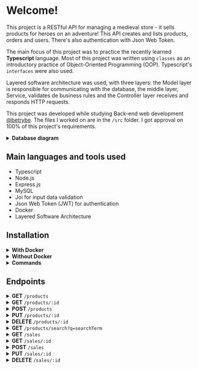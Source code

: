 # Welcome!

This project is a RESTful API for managing a medieval store - it sells products for heroes on an adventure! This API creates and lists products, orders and users. There's also authentication with Json Web Token.

The main focus of this project was to practice the recently learned **Typescript** language. Most of this project was written using `classes` as an introductory practice of Object-Oriented Programming (OOP). Typescript's `interfaces` were also used.

Layered software architecture was used, with three layers: the Model layer is responsible for communicating with the database, the middle layer, Service, validates de business rules and the Controller layer receives and responds HTTP requests.

This project was developed while studying Back-end web development [@betrybe](https://github.com/betrybe). The files I worked on are in the ```/src``` folder. I got approval on 100% of this project's requirements.

<details>
<summary><strong>Database diagram</strong></summary>

![EER Diagram](https://github.com/tryber/sd-022-a-project-trybesmith/blob/main/images/diagram-der.png)

</details>

## Main languages and tools used

- Typescript
- Node.js
- Express.js
- MySQL
- Joi for input data validation
- Json Web Token (JWT) for authentication
- Docker
- Layered Software Architecture

## Installation

<details>
<summary><strong>With Docker</strong></summary>

- Start the `store_manager` and `store_manager_db` containers with the `docker-compose up -d` command
- Access the `store_manager` container terminal with `docker exec -it store_manager bash`
- In the terminal, install the dependencies with `npm install`
- **All other node commands must be run inside the container**

</details>

<details>
<summary><strong>Without Docker</strong></summary>

- Install the dependencies with ``` npm install ``` (requires node on version 16)
- Configure a `.env` file based on the `.env.example` avaliable.

</details>

<details>
<summary><strong>Commands</strong></summary>

- Run the app with `npm start` or `npm run debug` (live reload)
- Use `npm run migration` to create the database and entities and `npm run seed` to populate it
- To run the project's requirements tests, first start the app with `npm run dev`, then `npm test` for all tests or `npm test <test-name>` for a specific requirement (ex. `npm test req01`)
- User `npm run test:mocha` to run the tests done by me

</details>

## Endpoints

<details>
<summary><strong>GET</strong> <code>/products</code></summary>

<br />

- Returns an array with all the registered products ordered by their id, or an empty array if there are no products. 

<br />

- Example:

```json
[
  {
    "id": 1,
    "name": "Martelo de Thor"
  },
  {
    "id": 2,
    "name": "Traje de encolhimento"
  }
]
```

</details>

<details>
<summary><strong>GET</strong> <code>/products/:id</code></summary>

<br />

- Returns the product with the specified `id`. If there are no matches, returns status 404 with a message.

<br />

- Example of match:

```json
{
  "id": 1,
  "name": "Martelo de Thor"
}
```

- Example of no match:

```json
{ "message": "Product not found" }
```

</details>

<details>
<summary><strong>POST</strong> <code>/products</code></summary>

<br />

- Creates a new product in the `products` table and returns it with the inserted id. Two validations are done: (1) the product needs a name and (2) the name must be at least 5 characters long. If the new entry fails any of the validations, a message is returned instead. 

<br />

- Example request body:

```json
{
  "name": "ProdutoX"
}
```

- Example of response for valid entry:

```json
{
  "id": 4,
  "name": "ProdutoX"
}
```

- Response for request without a "name" field (status 400):

```json
{ "message": "\"name\" is required" }
```

- Response for request with an invalid "name" (status 422):

```json
{ "message": "\"name\" length must be at least 5 characters long" }
```

</details>

<details>
<summary><strong>PUT</strong> <code>/products/:id</code></summary>

<br />

- Updates a product and returns it with the respective id. The same validations of the product creation are done.

<br />

- Example request body:

```json
{
  "name": "Martelo do Batman"
}
```

- Example of return:

```json
{
  "id": 1,
  "name": "Martelo do Batman"
}
```

- Invalid id (status 404):

```json
  { "message": "Product not found" }
```

</details>

<details>
<summary><strong>DELETE</strong> <code>/products/:id</code></summary>

<br />

- Deletes a product and returns status 204. Validates if product exists.

</details>

<details>
<summary><strong>GET</strong> <code>/products/search?q=searchTerm</code></summary>

<br />

- Returns an array of products whose names matches the request search term. If there are no matches, returns an empty array. If the search term is empty, returns an array with all registered products.

<br />

- Example of match:

```
/products/search?q=Martelo
```

```json
[
  {
    "id": 1,
    "name": "Martelo de Thor"
  }
]
```

</details>

<details>
<summary><strong>GET</strong> <code>/sales</code></summary>

<br />

- Returns an array with all the registered sales ordered by their saleId and productId, or an empty array if there are no sales. 

<br />

- Example:

```json
[
  {
    "saleId": 1,
    "date": "2021-09-09T04:54:29.000Z",
    "productId": 1,
    "quantity": 2
  },
  {
    "saleId": 1,
    "date": "2021-09-09T04:54:54.000Z",
    "productId": 2,
    "quantity": 2
  }
]
```

</details>

<details>
<summary><strong>GET</strong> <code>/sales/:id</code></summary>

<br />

- Returns the sale with the specified `id`, ordered by the productId. If there are no matches, returns status 404 with a message.

<br />

- Example of match:

```json
[
  {
    "date": "2021-09-09T04:54:29.000Z",
    "productId": 1,
    "quantity": 2
  },
  {
    "date": "2021-09-09T04:54:54.000Z",
    "productId": 2,
    "quantity": 2
  }
]
```

- Example of no match:

```json
{ "message": "Sale not found" }
```

</details>

<details>
<summary><strong>POST</strong> <code>/sales</code></summary>

<br />

- Inserts a new sale in the `sales` and `sales_products` tables. The sale can be of one or many products. Four validations are done: (1) the "productdId" field is required; (2) the "quantity" field is required; (3) the "quantity" is greater than zero; (4) the "productId" corresponds to a registered product in the database.

<br />

- Example request body:

```json
[
  {
    "productId": 1,
    "quantity": 1
  },
  {
    "productId": 2,
    "quantity": 5
  }
]
```

- Example of response for valid entry:

```json
{
  "id": 3,
  "itemsSold": [
    {
      "productId": 1,
      "quantity": 1
    },
    {
      "productId": 2,
      "quantity": 5
    }
  ]
}
```

- Response for request without a "productId" field (status 400):

```json
{ "message": "\"productId\" is required" }
```

- Response for request without a "quantity" field (status 400):

```json
{ "message": "\"quantity\" is required" }
```

- Response for request with an invalid "productId" (status 404):

```json
{ "message": "Product not found" }
```

- Response for request with an invalid "quantity" (status 422):

```json
{ "message": "\"quantity\" must be greater than or equal to 1" }
```

</details>

<details>
<summary><strong>PUT</strong> <code>/sales/:id</code></summary>

<br />

- Updates a sale and returns it with the respective id. The same validations of the sale creation are done.

<br />

- Example request body:

```json
[
  {
    "productId": 1,
    "quantity": 10
  },
  {
    "productId": 2,
    "quantity": 50
  }
]
```

- Example of return:

```json
  "saleId": 1,
    "itemsUpdated": [
      {
        "productId": 1,
        "quantity":10
      },
      {
        "productId": 2,
        "quantity":50
      }
    ]
```

- Invalid id (status 404):

```json
  { "message": "Sale not found" }
```

</details>

<details>
<summary><strong>DELETE</strong> <code>/sales/:id</code></summary>

<br />

- Deletes a sale and returns status 204. Validates if sale exists.

</details>
